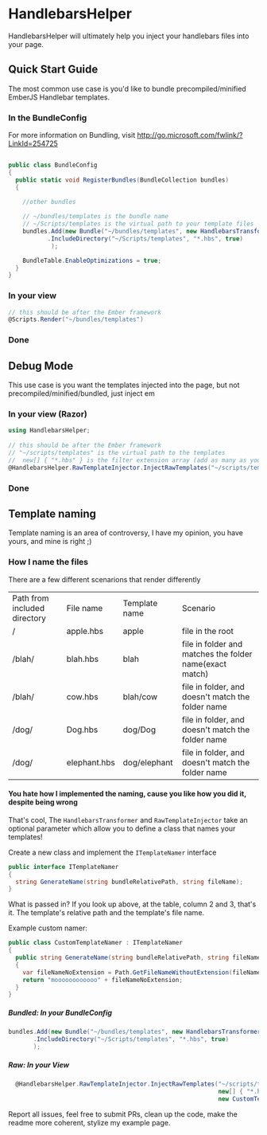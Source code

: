 HandlebarsHelper
================

HandlebarsHelper will ultimately help you inject your handlebars files into your page.

## Quick Start Guide

The most common use case is you'd like to bundle precompiled/minified EmberJS Handlebar templates.

### In the BundleConfig 
For more information on Bundling, visit http://go.microsoft.com/fwlink/?LinkId=254725

``` csharp

public class BundleConfig
{
  public static void RegisterBundles(BundleCollection bundles)
  {

    //other bundles
  
    // ~/bundles/templates is the bundle name
    // ~/Scripts/templates is the virtual path to your template files
    bundles.Add(new Bundle("~/bundles/templates", new HandlebarsTransformer())
           .IncludeDirectory("~/Scripts/templates", "*.hbs", true)
            );

    BundleTable.EnableOptimizations = true;
  }
}
```

### In your view

``` csharp
// this should be after the Ember framework
@Scripts.Render("~/bundles/templates")
```

### Done


## Debug Mode

This use case is you want the templates injected into the page, but not precompiled/minified/bundled, just inject em

### In your view (Razor)

``` csharp
using HandlebarsHelper;
   
// this should be after the Ember framework
// "~/scripts/templates" is the virtual path to the templates
//  new[] { "*.hbs" } is the filter extension array (add as many as you want)
@HandlebarsHelper.RawTemplateInjector.InjectRawTemplates("~/scripts/templates", new[] { "*.hbs" })
```

### Done

## Template naming

Template naming is an area of controversy, I have my opinion, you have yours, and mine is right ;)

### How I name the files

There are a few different scenarions that render differently

<table>
    <tr>
   <td>Path from included directory</td>
   <td>File name</td>
   <td>Template name</td>
   <td>Scenario</td>
    </tr>
    <tr>
   <td>/</td>
   <td>apple.hbs</td>
   <td>apple</td>
   <td>file in the root</td>
    </tr>
    <tr>
   <td>/blah/</td>
   <td>blah.hbs</td>
   <td>blah</td>
   <td>file in folder and matches the folder name(exact match)</td>
    </tr>
    <tr>
   <td>/blah/</td>
   <td>cow.hbs</td>
   <td>blah/cow</td>
   <td>file in folder, and doesn't match the folder name</td>
    </tr>
    <tr>
   <td>/dog/</td>
   <td>Dog.hbs</td>
   <td>dog/Dog</td>
   <td>file in folder, and doesn't match the folder name</td>
    </tr>
    <tr>
   <td>/dog/</td>
   <td>elephant.hbs</td>
   <td>dog/elephant</td>
   <td>file in folder, and doesn't match the folder name</td>
    </tr>
</table>

#### You hate how I implemented the naming, cause you like how you did it, despite being wrong

That's cool, The `HandlebarsTransformer` and `RawTemplateInjector` take an optional parameter which allow you to define a class that names your templates!

Create a new class and implement the `ITemplateNamer` interface

``` csharp
public interface ITemplateNamer
{
  string GenerateName(string bundleRelativePath, string fileName);
}
```

What is passed in?  If you look up above, at the table, column 2 and 3, that's it.  The template's relative path and the template's file name.

Example custom namer:

``` csharp
public class CustomTemplateNamer : ITemplateNamer
{
  public string GenerateName(string bundleRelativePath, string fileName)
  {
    var fileNameNoExtension = Path.GetFileNameWithoutExtension(fileName);
    return "moooooooooooo" + fileNameNoExtension;
  }
}
```

##### Bundled: In your BundleConfig

``` csharp
bundles.Add(new Bundle("~/bundles/templates", new HandlebarsTransformer(new CustomTemplateNamer()))
       .IncludeDirectory("~/Scripts/templates", "*.hbs", true)
       );
```


##### Raw: In your View 

``` csharp
  @HandlebarsHelper.RawTemplateInjector.InjectRawTemplates("~/scripts/templates", 
                                                           new[] { "*.hbs" }, 
                                                           new CustomTemplateNamer());
```

Report all issues, feel free to submit PRs, clean up the code, make the readme more coherent, stylize my example page.
